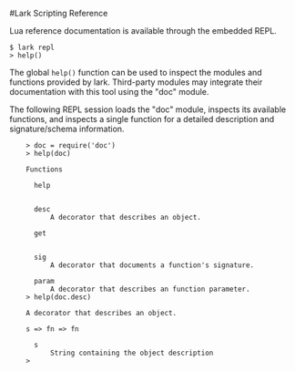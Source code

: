 #Lark Scripting Reference

Lua reference documentation is available through the embedded REPL.

    $ lark repl
    > help()

The global `help()` function can be used to inspect the modules and functions
provided by lark.  Third-party modules may integrate their documentation with
this tool using the "doc" module.

The following REPL session loads the "doc" module, inspects its available
functions, and inspects a single function for a detailed description and
signature/schema information.

```
    > doc = require('doc')
    > help(doc)

    Functions

      help


      desc
          A decorator that describes an object.

      get


      sig
          A decorator that documents a function's signature.

      param
          A decorator that describes an function parameter.
    > help(doc.desc)

    A decorator that describes an object.

    s => fn => fn

      s
          String containing the object description
    >
```
